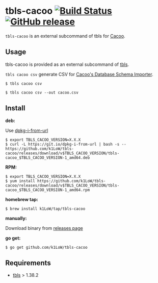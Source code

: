 # tbls-cacoo [![Build Status](https://github.com/k1LoW/tbls-cacoo/workflows/build/badge.svg)](https://github.com/k1LoW/tbls-cacoo/actions) [![GitHub release](https://img.shields.io/github/release/k1LoW/tbls-cacoo.svg)](https://github.com/k1LoW/tbls-cacoo/releases)

`tbls-cacoo` is an external subcommand of tbls for [Cacoo](https://cacoo.com).

## Usage

tbls-cacoo is provided as an external subcommand of [tbls](https://github.com/k1LoW/tbls).

`tbls cacoo csv` generate CSV for [Cacoo's Database Schema Importer](https://support.cacoo.com/hc/en-us/articles/360045672494).

``` console
$ tbls cacoo csv
```

``` console
$ tbls cacoo csv --out cacoo.csv
```

## Install

**deb:**

Use [dpkg-i-from-url](https://github.com/k1LoW/dpkg-i-from-url)

``` console
$ export TBLS_CACOO_VERSION=X.X.X
$ curl -L https://git.io/dpkg-i-from-url | bash -s -- https://github.com/k1LoW/tbls-cacoo/releases/download/v$TBLS_CACOO_VERSION/tbls-cacoo_$TBLS_CACOO_VERSION-1_amd64.deb
```

**RPM:**

``` console
$ export TBLS_CACOO_VERSION=X.X.X
$ yum install https://github.com/k1LoW/tbls-cacoo/releases/download/v$TBLS_CACOO_VERSION/tbls-cacoo_$TBLS_CACOO_VERSION-1_amd64.rpm
```

**homebrew tap:**

```console
$ brew install k1LoW/tap/tbls-cacoo
```

**manually:**

Download binary from [releases page](https://github.com/k1LoW/tbls-cacoo/releases)

**go get:**

```console
$ go get github.com/k1LoW/tbls-cacoo
```

## Requirements

- [tbls](https://github.com/k1LoW/tbls) > 1.38.2
